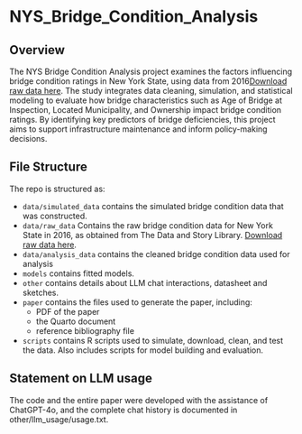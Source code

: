 # NYS_Bridge_Condition_Analysis

## Overview

The NYS Bridge Condition Analysis project examines the factors influencing bridge condition ratings in New York State, using data from 2016[Download raw data here](https://dasl.datadescription.com/datafile/new-york-bridges-2016/?_sf_s=Bridge&_sfm_cases=4+59943). The study integrates data cleaning, simulation, and statistical modeling to evaluate how bridge characteristics such as Age of Bridge at Inspection, Located Municipality, and Ownership impact bridge condition ratings. By identifying key predictors of bridge deficiencies, this project aims to support infrastructure maintenance and inform policy-making decisions.

## File Structure

The repo is structured as:

-   `data/simulated_data` contains the simulated bridge condition data that was constructed.
-   `data/raw_data` Contains the raw bridge condition data for New York State in 2016, as         obtained from The Data and Story Library. [Download raw data here](https://dasl.datadescription.com/datafile/new-york-bridges-2016/?_sf_s=Bridge&_sfm_cases=4+59943).
-   `data/analysis_data` contains the cleaned bridge condition data used for analysis
-   `models` contains fitted models. 
-   `other` contains details about LLM chat interactions, datasheet and sketches.
-   `paper` contains the files used to generate the paper, including:
     - PDF of the paper
     - the Quarto document
     - reference bibliography file
-   `scripts` contains R scripts used to simulate, download, clean, and test the data. Also      includes scripts for model building and evaluation.


## Statement on LLM usage

The code and the entire paper were developed with the assistance of ChatGPT-4o, and the complete chat history is documented in other/llm_usage/usage.txt.


